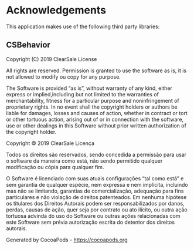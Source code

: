 # Acknowledgements
This application makes use of the following third party libraries:

## CSBehavior

Copyright (C) 2019 ClearSale
License

 

All rights are reserved. Permission is granted to use the software as is, it is not allowed to modify ou copy for any purpose.

The Software is provided “as is”, without warranty of any kind, either express or implied,including but not limited to the warranties of merchantability, fitness for a particular purpose and noninfringement of proprietary rights. In no event shall the copyright holders or authors be liable for damages, losses and causes of action, whether in contract or tort or other tortuous action, arising out of or in connection with the software, use or other dealings in this Software without prior written authorization of the copyright holder.


Copyright © 2019 ClearSale
Licença



Todos os direitos são reservados, sendo concedida a permissão para usar o software da maneira como está, não sendo permitido qualquer modificação ou cópia para qualquer fim.

O Software é licenciado com suas atuais configurações “tal como está” e sem garantia de qualquer espécie, nem expressa e nem implícita, incluindo mas não se limitando, garantias de comercialização, adequação para fins particulares e não violação de direitos patenteados. Em nenhuma hipótese os titulares dos Direitos Autorais podem ser responsabilizados por danos, perdas, causas de ação, quer seja por contrato ou ato ilícito, ou outra ação tortuosa advinda do uso do Software ou outras ações relacionadas com este Software sem prévia autorização escrita do detentor dos direitos autorais.  

Generated by CocoaPods - https://cocoapods.org
